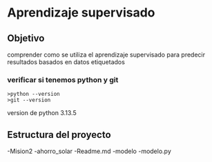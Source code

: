 # Aprendizaje supervisado
## **Objetivo**
comprender como se utiliza el aprendizaje supervisado para
predecir resultados basados en datos etiquetados
### verificar si tenemos python y git
```
>python --version
>git --version
```
version de python 3.13.5
## Estructura del proyecto
-Mision2
    -ahorro_solar
        -Readme.md
        -modelo
            -modelo.py